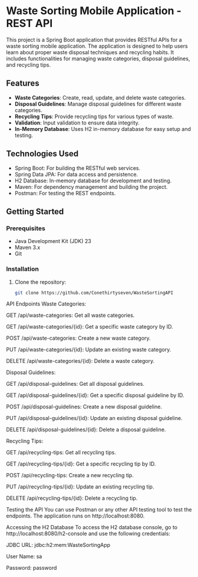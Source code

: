 # Waste Sorting Mobile Application - REST API

This project is a Spring Boot application that provides RESTful APIs for a waste sorting mobile application. 
The application is designed to help users learn about proper waste disposal techniques and recycling habits. 
It includes functionalities for managing waste categories, disposal guidelines, and recycling tips.

## Features

- **Waste Categories**: Create, read, update, and delete waste categories.
- **Disposal Guidelines**: Manage disposal guidelines for different waste categories.
- **Recycling Tips**: Provide recycling tips for various types of waste.
- **Validation**: Input validation to ensure data integrity.
- **In-Memory Database**: Uses H2 in-memory database for easy setup and testing.

## Technologies Used

- Spring Boot: For building the RESTful web services.
- Spring Data JPA: For data access and persistence.
- H2 Database: In-memory database for development and testing.
- Maven: For dependency management and building the project.
- Postman: For testing the REST endpoints.

## Getting Started

### Prerequisites

- Java Development Kit (JDK) 23
- Maven 3.x
- Git

### Installation

1. Clone the repository:
   ```bash
   git clone https://github.com/Conethirtyseven/WasteSortingAPI


API Endpoints
Waste Categories:

GET /api/waste-categories: Get all waste categories.

GET /api/waste-categories/{id}: Get a specific waste category by ID.

POST /api/waste-categories: Create a new waste category.

PUT /api/waste-categories/{id}: Update an existing waste category.

DELETE /api/waste-categories/{id}: Delete a waste category.

Disposal Guidelines:

GET /api/disposal-guidelines: Get all disposal guidelines.

GET /api/disposal-guidelines/{id}: Get a specific disposal guideline by ID.

POST /api/disposal-guidelines: Create a new disposal guideline.

PUT /api/disposal-guidelines/{id}: Update an existing disposal guideline.

DELETE /api/disposal-guidelines/{id}: Delete a disposal guideline.

Recycling Tips:

GET /api/recycling-tips: Get all recycling tips.

GET /api/recycling-tips/{id}: Get a specific recycling tip by ID.

POST /api/recycling-tips: Create a new recycling tip.

PUT /api/recycling-tips/{id}: Update an existing recycling tip.

DELETE /api/recycling-tips/{id}: Delete a recycling tip.

Testing the API
You can use Postman or any other API testing tool to test the endpoints. The application runs on http://localhost:8080.

Accessing the H2 Database
To access the H2 database console, go to http://localhost:8080/h2-console and use the following credentials:

JDBC URL: jdbc:h2:mem:WasteSortingApp

User Name: sa

Password: password
